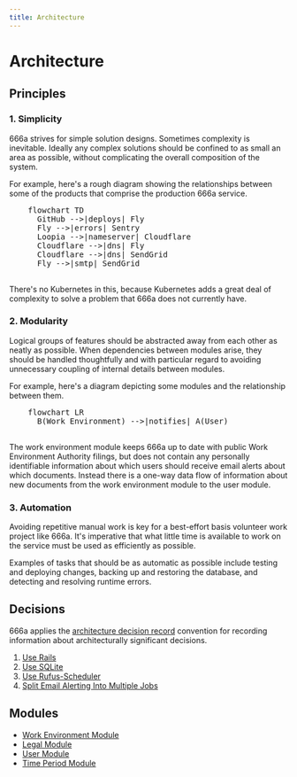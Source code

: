 ```yaml
---
title: Architecture
---
```


# Architecture

## Principles

### 1. Simplicity

666a strives for simple solution designs. Sometimes complexity is inevitable. Ideally any complex solutions should be confined to as small an area as possible, without complicating the overall composition of the system.

For example, here's a rough diagram showing the relationships between some of the products that comprise the production 666a service.

<div class="not-prose">
  <pre class="mermaid">
    flowchart TD
      GitHub -->|deploys| Fly
      Fly -->|errors| Sentry
      Loopia -->|nameserver| Cloudflare
      Cloudflare -->|dns| Fly
      Cloudflare -->|dns| SendGrid
      Fly -->|smtp| SendGrid
  </pre>
</div>

There's no Kubernetes in this, because Kubernetes adds a great deal of complexity to solve a problem that 666a does not currently have.

### 2. Modularity

Logical groups of features should be abstracted away from each other as neatly as possible. When dependencies between modules arise, they should be handled thoughtfully and with particular regard to avoiding unnecessary coupling of internal details between modules.

For example, here's a diagram depicting some modules and the relationship between them.

<div class="not-prose">
  <pre class="mermaid">
    flowchart LR
      B(Work Environment) -->|notifies| A(User)
  </pre>
</div>

The work environment module keeps 666a up to date with public Work Environment Authority filings, but does not contain any personally identifiable information about which users should receive email alerts about which documents. Instead there is a one-way data flow of information about new documents from the work environment module to the user module.

### 3. Automation

Avoiding repetitive manual work is key for a best-effort basis volunteer work project like 666a. It's imperative that what little time is available to work on the service must be used as efficiently as possible.

Examples of tasks that should be as automatic as possible include testing and deploying changes, backing up and restoring the database, and detecting and resolving runtime errors.

## Decisions

666a applies the [architecture decision record](https://adr.github.io/) convention for recording information about architecturally significant decisions.

1. [Use Rails](/use-rails)
2. [Use SQLite](/use-sqlite)
3. [Use Rufus-Scheduler](/use-rufus-scheduler)
3. [Split Email Alerting Into Multiple Jobs](/split-email-alerting-into-multiple-jobs)

## Modules

* [Work Environment Module](/work-environment-module)
* [Legal Module](/legal-module)
* [User Module](/user-module)
* [Time Period Module](/time-period-module)<br />



